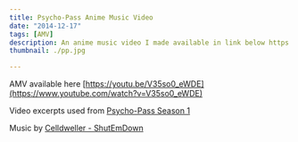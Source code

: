 ```yaml
---
title: Psycho-Pass Anime Music Video
date: "2014-12-17"
tags: [AMV]
description: An anime music video I made available in link below https://youtu.be/V35so0_eWDE
thumbnail: ./pp.jpg

---
```


AMV available here [https://youtu.be/V35so0_eWDE](https://www.youtube.com/watch?v=V35so0_eWDE)

Video excerpts used from [Psycho-Pass Season 1](https://en.wikipedia.org/wiki/Psycho-Pass)

Music by [Celldweller - ShutEmDown](https://youtu.be/KfHCHgWusHM)

